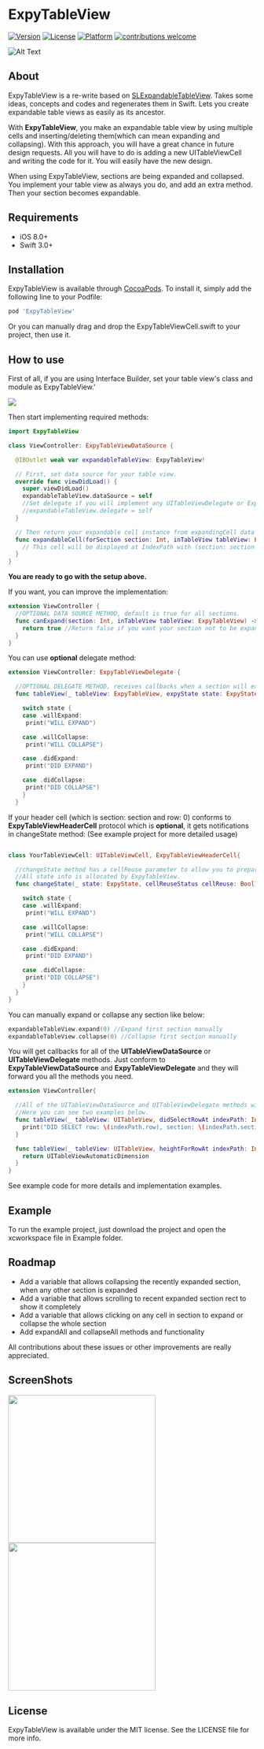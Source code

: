 # ExpyTableView

[![Version](https://img.shields.io/cocoapods/v/ExpyTableView.svg?style=flat)](http://cocoapods.org/pods/ExpyTableView)
[![License](https://img.shields.io/cocoapods/l/ExpyTableView.svg?style=flat)](http://cocoapods.org/pods/ExpyTableView)
[![Platform](https://img.shields.io/cocoapods/p/ExpyTableView.svg?style=flat)](http://cocoapods.org/pods/ExpyTableView)
[![contributions welcome](https://img.shields.io/badge/contributions-welcome-brightgreen.svg?style=flat)](https://github.com/okhanokbay/ExpyTableView/issues)

![Alt Text](https://media.giphy.com/media/p6kbiL0rFACbK/giphy.gif)

## About

ExpyTableView is a re-write based on [SLExpandableTableView](https://github.com/OliverLetterer/SLExpandableTableView). Takes some ideas, concepts and codes and regenerates them in Swift. Lets you create expandable table views as easily as its ancestor. 

With **ExpyTableView**, you make an expandable table view by using multiple cells and inserting/deleting them(which can mean expanding and collapsing). With this approach, you will have a great chance in future design requests. All you will have to do is adding a new UITableViewCell and writing the code for it. You will easily have the new design.

When using ExpyTableView, sections are being expanded and collapsed. You implement your table view as always you do, and add an extra method. Then your section becomes expandable.

## Requirements

- iOS 8.0+
- Swift 3.0+

## Installation

ExpyTableView is available through [CocoaPods](http://cocoapods.org). To install
it, simply add the following line to your Podfile:

```ruby
pod 'ExpyTableView'
```
Or you can manually drag and drop the ExpyTableViewCell.swift to your project, then use it.

## How to use

First of all, if you are using Interface Builder, set your table view's class and module as ExpyTableView.'

<img src="https://github.com/okhanokbay/ExpyTableView/blob/master/Example/setting_class_and_module.png">

Then start implementing required methods:

```swift
import ExpyTableView

class ViewController: ExpyTableViewDataSource {

  @IBOutlet weak var expandableTableView: ExpyTableView!

  // First, set data source for your table view.
  override func viewDidLoad() {
    super.viewDidLoad() 
    expandableTableView.dataSource = self
    //Set delegate if you will implement any UITableViewDelegate or ExpyTableViewDelegate methods.
    //expandableTableView.delegate = self 
  }

  // Then return your expandable cell instance from expandingCell data source method.
  func expandableCell(forSection section: Int, inTableView tableView: ExpyTableView) -> UITableViewCell {
    // This cell will be displayed at IndexPath with (section: section and row: 0)
  }
} 
```

**You are ready to go with the setup above.**

If you want, you can improve the implementation: 

```swift
extension ViewController {
  //OPTIONAL DATA SOURCE METHOD, default is true for all sections.
  func canExpand(section: Int, inTableView tableView: ExpyTableView) -> Bool {
    return true //Return false if you want your section not to be expandable
  }
}
```

You can use **optional** delegate method:

```swift
extension ViewController: ExpyTableViewDelegate {

  //OPTIONAL DELEGATE METHOD, receives callbacks when a section will expand, will collapse, did expand, did collapse. A unified method.
  func tableView(_ tableView: ExpyTableView, expyState state: ExpyState, changeForSection section: Int) {

    switch state {
    case .willExpand:
     print("WILL EXPAND")

    case .willCollapse:
     print("WILL COLLAPSE")

    case .didExpand:
     print("DID EXPAND")

    case .didCollapse:
     print("DID COLLAPSE")
    }
  } 
```

If your header cell (which is section: section and row: 0) conforms to **ExpyTableViewHeaderCell** protocol which is **optional**, it gets notifications in changeState method: 
(See example project for more detailed usage)

```swift

class YourTableViewCell: UITableViewCell, ExpyTableViewHeaderCell{

  //changeState method has a cellReuse parameter to allow you to prepare your cell for reusing. 
  //All state info is allocated by ExpyTableView.
  func changeState(_ state: ExpyState, cellReuseStatus cellReuse: Bool) {

    switch state {
    case .willExpand:
     print("WILL EXPAND")

    case .willCollapse:
     print("WILL COLLAPSE")

    case .didExpand: 
     print("DID EXPAND")

    case .didCollapse:
     print("DID COLLAPSE")
    }
  }
}
```

You can manually expand or collapse any section like below:

```swift
expandableTableView.expand(0) //Expand first section manually
expandableTableView.collapse(0) //Collapse first section manually
```

You will get callbacks for all of the **UITableViewDataSource** or **UITableViewDelegate** methods. Just conform to **ExpyTableViewDataSource** and **ExpyTableViewDelegate** and they will forward you all the methods you need.

```swift
extension ViewController{

  //All of the UITableViewDataSource and UITableViewDelegate methods will be forwarded to you right as they are.
  //Here you can see two examples below.
  func tableView(_ tableView: UITableView, didSelectRowAt indexPath: IndexPath) {
    print("DID SELECT row: \(indexPath.row), section: \(indexPath.section)")
  }

  func tableView(_ tableView: UITableView, heightForRowAt indexPath: IndexPath) -> CGFloat {
    return UITableViewAutomaticDimension
  }
}
```

See example code for more details and implementation examples.

## Example

To run the example project, just download the project and open the xcworkspace file in Example folder.

## Roadmap
- Add a variable that allows collapsing the recently expanded section, when any other section is expanded 
- Add a variable that allows scrolling to recent expanded section rect to show it completely
- Add a variable that allows clicking on any cell in section to expand or collapse the whole section
- Add expandAll and collapseAll methods and functionality

All contributions about these issues or other improvements are really appreciated.

## ScreenShots 

<img src="https://github.com/okhanokbay/ExpyTableView/blob/master/Example/customization_example_0.3.0.png" width=300> <img src="https://github.com/okhanokbay/ExpyTableView/blob/master/Example/sample_screen_0.3.0.png" width=300>

## License

ExpyTableView is available under the MIT license. See the LICENSE file for more info.
